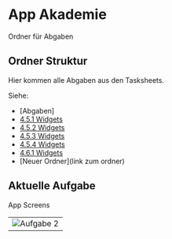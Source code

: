 # App Akademie

Ordner für Abgaben

## Ordner Struktur

Hier kommen alle Abgaben aus den Tasksheets.

Siehe:

- [Abgaben]
- [4.5.1 Widgets](https://github.com/markruzo/app_akademie/tree/main/lib/task_solutions/4_5_1)
- [4.5.2 Widgets](https://github.com/markruzo/app_akademie/tree/main/lib/task_solutions/4_5_2)
- [4.5.3 Widgets](https://github.com/markruzo/app_akademie/tree/main/lib/task_solutions/4_5_3)
- [4.5.4 Widgets](https://github.com/markruzo/app_akademie/tree/main/lib/task_solutions/4_5_4)
- [4.6.1 Widgets](https://github.com/markruzo/app_akademie/tree/main/lib/task_solutions/4_6_1)
- [Neuer Ordner](link zum ordner)

## Aktuelle Aufgabe

App Screens

<table>
  <tr>
    <td>
      <img src="hlib/task_solutions/5_1_1_Styling/Simulator Screenshot - iPhone 13 mini - 2023-08-14 at 11.30.45.png" alt="Aufgabe 2">
    </td>
    <!-- <td>
      <img src="https://github.com/markruzo/app_akademie/blob/main/lib/task_solutions/4_6_1/Simulator%20Screenshot%20-%20iPhone%2014%20-%202023-08-01%20at%2012.11.23.png" alt="Bild 2">
    </td> -->
  </tr>
</table
